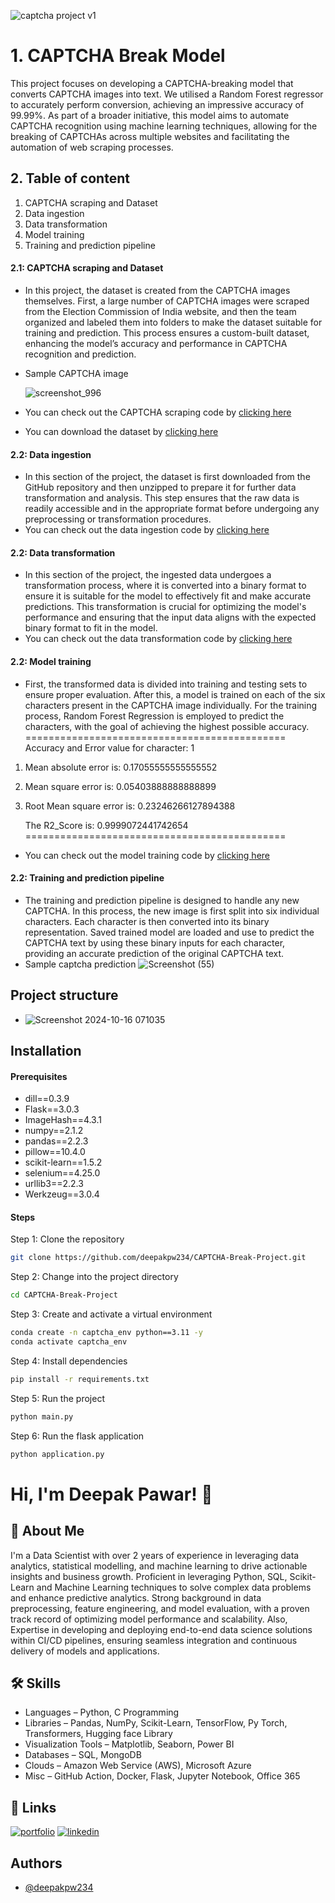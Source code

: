 


![captcha project v1](https://github.com/user-attachments/assets/dd7a2700-b69a-4e27-8a0f-ae0c33f53756)
# 1. CAPTCHA Break Model

This project focuses on developing a CAPTCHA-breaking model that converts CAPTCHA images into text. We utilised a Random Forest regressor to accurately perform conversion, achieving an impressive accuracy of 99.99%. As part of a broader initiative, this model aims to automate CAPTCHA recognition using machine learning techniques, allowing for the breaking of CAPTCHAs across multiple websites and facilitating the automation of web scraping processes.


## 2.  Table of content

1. CAPTCHA scraping and Dataset
2. Data ingestion
3. Data transformation
4. Model training
5. Training and prediction pipeline

#### 2.1: CAPTCHA scraping and Dataset
- In this project, the dataset is created from the CAPTCHA images themselves. First, a large number of CAPTCHA images were scraped from the Election Commission of India website, and then the team organized and labeled them into folders to make the dataset suitable for training and prediction. This process ensures a custom-built dataset, enhancing the model’s accuracy and performance in CAPTCHA recognition and prediction.
- Sample CAPTCHA image
  
  ![screenshot_996](https://github.com/user-attachments/assets/7123ee34-7360-43b4-9484-421e75c3600f)
- You can check out the CAPTCHA scraping code by [clicking here](https://github.com/deepakpw234/CAPTCHA-Break-Project/blob/main/notebook/CAPTCHA%20Break%20-%20Web%20Scrapping.ipynb)
- You can download the dataset by [clicking here](https://github.com/deepakpw234/Project-Datasets/blob/main/Captcha%20Dataset.zip)

#### 2.2: Data ingestion
- In this section of the project, the dataset is first downloaded from the GitHub repository and then unzipped to prepare it for further data transformation and analysis. This step ensures that the raw data is readily accessible and in the appropriate format before undergoing any preprocessing or transformation procedures.
- You can check out the data ingestion code by [clicking here](https://github.com/deepakpw234/CAPTCHA-Break-Project/blob/main/src/components/data_ingestion.py)

#### 2.2: Data transformation
- In this section of the project, the ingested data undergoes a transformation process, where it is converted into a binary format to ensure it is suitable for the model to effectively fit and make accurate predictions. This transformation is crucial for optimizing the model's performance and ensuring that the input data aligns with the expected binary format to fit in the model.
- You can check out the data transformation code by [clicking here](https://github.com/deepakpw234/CAPTCHA-Break-Project/blob/main/src/components/data_transformation.py)

#### 2.2: Model training
- First, the transformed data is divided into training and testing sets to ensure proper evaluation. After this, a model is trained on each of the six characters present in the CAPTCHA image individually. For the training process, Random Forest Regression is employed to predict the characters, with the goal of achieving the highest possible accuracy.\
 =============================================\
Accuracy and Error value for character: 1
1. Mean absolute error is: 0.17055555555555552
2. Mean square error is: 0.05403888888888899
3. Root Mean square error is: 0.23246266127894388

   The R2_Score is: 0.9999072441742654\
 =============================================
- You can check out the model training code by [clicking here](https://github.com/deepakpw234/CAPTCHA-Break-Project/blob/main/src/components/model_training.py)

#### 2.2: Training and prediction pipeline
- The training and prediction pipeline is designed to handle any new CAPTCHA. In this process, the new image is first split into six individual characters. Each character is then converted into its binary representation. Saved trained model are loaded and use to predict the CAPTCHA text by using these binary inputs for each character, providing an accurate prediction of the original CAPTCHA text.
- Sample captcha prediction
![Screenshot (55)](https://github.com/user-attachments/assets/3c3e9fff-b24b-4866-a55a-2dc1b7182484)

## Project structure

- ![Screenshot 2024-10-16 071035](https://github.com/user-attachments/assets/c6bf5b0b-feb3-4a8b-8052-dfc12644fe87)

## Installation

#### Prerequisites

- dill==0.3.9
- Flask==3.0.3
- ImageHash==4.3.1
- numpy==2.1.2
- pandas==2.2.3
- pillow==10.4.0
- scikit-learn==1.5.2
- selenium==4.25.0
- urllib3==2.2.3
- Werkzeug==3.0.4

#### Steps
Step 1: Clone the repository
```bash
git clone https://github.com/deepakpw234/CAPTCHA-Break-Project.git
```
Step 2: Change into the project directory
```bash
cd CAPTCHA-Break-Project
```
Step 3: Create and activate a virtual environment
```bash
conda create -n captcha_env python==3.11 -y
conda activate captcha_env
```
Step 4: Install dependencies
```bash
pip install -r requirements.txt
```
Step 5: Run the project
```bash
python main.py
```
Step 6: Run the flask application
```bash
python application.py
```



# Hi, I'm Deepak Pawar! 👋


## 🚀 About Me
I'm a Data Scientist with over 2 years of experience in leveraging data analytics, statistical modelling, and
machine learning to drive actionable insights and business growth. Proficient in leveraging Python, SQL, Scikit-Learn and
Machine Learning techniques to solve complex data problems and enhance predictive analytics. Strong background in
data preprocessing, feature engineering, and model evaluation, with a proven track record of optimizing model
performance and scalability. Also, Expertise in developing and deploying end-to-end data science solutions within CI/CD
pipelines, ensuring seamless integration and continuous delivery of models and applications.

## 🛠 Skills
- Languages – Python, C Programming
- Libraries – Pandas, NumPy, Scikit-Learn, TensorFlow, Py Torch, Transformers, Hugging face Library
- Visualization Tools – Matplotlib, Seaborn, Power BI
- Databases – SQL, MongoDB
- Clouds – Amazon Web Service (AWS), Microsoft Azure
- Misc – GitHub Action, Docker, Flask, Jupyter Notebook, Office 365


## 🔗 Links
[![portfolio](https://img.shields.io/badge/my_portfolio-000?style=for-the-badge&logo=ko-fi&logoColor=white)](https://github.com/deepakpw234)
[![linkedin](https://img.shields.io/badge/linkedin-0A66C2?style=for-the-badge&logo=linkedin&logoColor=white)](https://www.linkedin.com/in/deepak-pawar-92a2a5b5/)


## Authors

- [@deepakpw234](https://www.github.com/deepakpw234)


